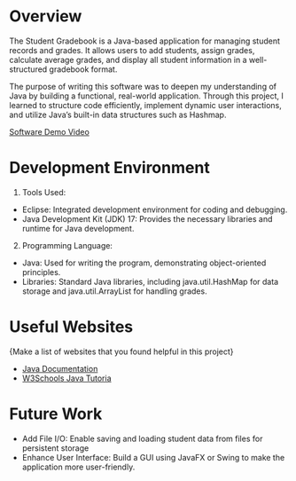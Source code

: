 # Overview

The Student Gradebook is a Java-based application for managing student records and grades. It allows users to add students, assign grades, calculate average grades, and display all student information in a well-structured gradebook format.

The purpose of writing this software was to deepen my understanding of Java by building a functional, real-world application. Through this project, I learned to structure code efficiently, implement dynamic user interactions, and utilize Java’s built-in data structures such as Hashmap.

[Software Demo Video](https://www.youtube.com/watch?v=HOghoNBYKPI)

# Development Environment
1. Tools Used:

- Eclipse: Integrated development environment for coding and debugging.
- Java Development Kit (JDK) 17: Provides the necessary libraries and runtime for Java development.

2. Programming Language:

- Java: Used for writing the program, demonstrating object-oriented principles.
- Libraries: Standard Java libraries, including java.util.HashMap for data storage and java.util.ArrayList for handling grades.


# Useful Websites

{Make a list of websites that you found helpful in this project}

- [Java Documentation](https://docs.oracle.com/javase/8/docs/)
- [W3Schools Java Tutoria](https://www.w3schools.com/java/)

# Future Work

- Add File I/O: Enable saving and loading student data from files for persistent storage
- Enhance User Interface: Build a GUI using JavaFX or Swing to make the application more user-friendly.


